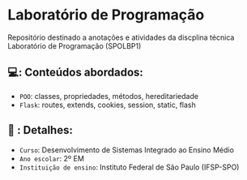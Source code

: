 # Laboratório de Programação 
Repositório destinado a anotações e atividades da discplina técnica Laboratório de Programação (SPOLBP1) 

## 💻: Conteúdos abordados:
- `POO`: classes, propriedades, métodos, hereditariedade
- `Flask`: routes, extends, cookies, session, static, flash

## 📔 : Detalhes:
- `Curso`: Desenvolvimento de Sistemas Integrado ao Ensino Médio
- `Ano escolar`: 2º EM
- `Instituição de ensino`: Instituto Federal de São Paulo (IFSP-SPO)

